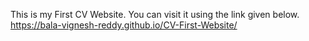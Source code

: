 This is my First CV Website. You can visit it using the link given below.
https://bala-vignesh-reddy.github.io/CV-First-Website/
